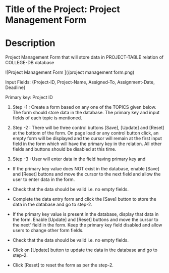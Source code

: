 # Title of the Project: Project Management Form

# Description

Project Management Form that will store data in PROJECT-TABLE relation of COLLEGE-DB database

![Project Management Form ](/project management form.png)

Input Fields: {Project-ID, Project-Name, Assigned-To, Assignment-Date, Deadline}

Primary key: Project ID

1. Step -1 : Create a form based on any one of the TOPICS given below. The form should store data in the database. The primary key and input fields of each topic is mentioned.

2. Step -2 : There will be three control buttons [Save], [Update] and [Reset] at the bottom of the form. On page load or any control button click, an empty form will be displayed and the cursor will remain at the first input field in the form which will have the primary key in the relation. All other fields and buttons should be disabled at this time.

3. Step -3 : User will enter data in the field having primary key and

* If the primary key value does NOT exist in the database, enable [Save] and [Reset] buttons and move the cursor to the next field and allow the user to enter data in the form.

* Check that the data should be valid i.e. no empty fields.

* Complete the data entry form and click the [Save] button to store the data in the database and go to step-2.

* If the primary key value is present in the database, display that data in the form. Enable [Update] and [Reset] buttons and move the cursor to the next' field in the form. Keep the primary key field disabled and allow users to change other form fields.

* Check that the data should be valid i.e. no empty fields.

* Click on [Update] button to update the data in the database and go to step-2.

* Click [Reset] to reset the form as per the step-2.
